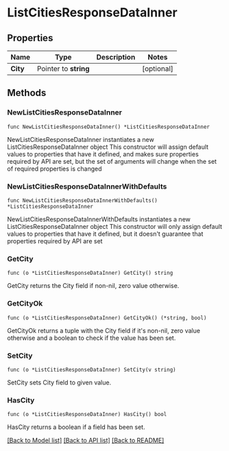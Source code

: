 # ListCitiesResponseDataInner

## Properties

Name | Type | Description | Notes
------------ | ------------- | ------------- | -------------
**City** | Pointer to **string** |  | [optional] 

## Methods

### NewListCitiesResponseDataInner

`func NewListCitiesResponseDataInner() *ListCitiesResponseDataInner`

NewListCitiesResponseDataInner instantiates a new ListCitiesResponseDataInner object
This constructor will assign default values to properties that have it defined,
and makes sure properties required by API are set, but the set of arguments
will change when the set of required properties is changed

### NewListCitiesResponseDataInnerWithDefaults

`func NewListCitiesResponseDataInnerWithDefaults() *ListCitiesResponseDataInner`

NewListCitiesResponseDataInnerWithDefaults instantiates a new ListCitiesResponseDataInner object
This constructor will only assign default values to properties that have it defined,
but it doesn't guarantee that properties required by API are set

### GetCity

`func (o *ListCitiesResponseDataInner) GetCity() string`

GetCity returns the City field if non-nil, zero value otherwise.

### GetCityOk

`func (o *ListCitiesResponseDataInner) GetCityOk() (*string, bool)`

GetCityOk returns a tuple with the City field if it's non-nil, zero value otherwise
and a boolean to check if the value has been set.

### SetCity

`func (o *ListCitiesResponseDataInner) SetCity(v string)`

SetCity sets City field to given value.

### HasCity

`func (o *ListCitiesResponseDataInner) HasCity() bool`

HasCity returns a boolean if a field has been set.


[[Back to Model list]](../README.md#documentation-for-models) [[Back to API list]](../README.md#documentation-for-api-endpoints) [[Back to README]](../README.md)


